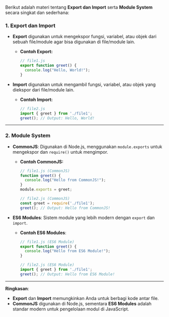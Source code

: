 Berikut adalah materi tentang **Export dan Import** serta **Module System** secara singkat dan sederhana:

### 1. **Export dan Import**

   - **Export** digunakan untuk mengekspor fungsi, variabel, atau objek dari sebuah file/module agar bisa digunakan di file/module lain.
     - **Contoh Export:**
       ```javascript
       // file1.js
       export function greet() {
         console.log("Hello, World!");
       }
       ```
     
   - **Import** digunakan untuk mengambil fungsi, variabel, atau objek yang diekspor dari file/module lain.
     - **Contoh Import:**
       ```javascript
       // file2.js
       import { greet } from './file1';
       greet(); // Output: Hello, World!
       ```

---

### 2. **Module System**

   - **CommonJS**: Digunakan di Node.js, menggunakan `module.exports` untuk mengekspor dan `require()` untuk mengimpor.
     - **Contoh CommonJS:**
       ```javascript
       // file1.js (CommonJS)
       function greet() {
         console.log("Hello from CommonJS!");
       }
       module.exports = greet;
       ```

       ```javascript
       // file2.js (CommonJS)
       const greet = require('./file1');
       greet(); // Output: Hello from CommonJS!
       ```

   - **ES6 Modules**: Sistem module yang lebih modern dengan `export` dan `import`.
     - **Contoh ES6 Modules**:
       ```javascript
       // file1.js (ES6 Module)
       export function greet() {
         console.log("Hello from ES6 Module!");
       }
       ```

       ```javascript
       // file2.js (ES6 Module)
       import { greet } from './file1';
       greet(); // Output: Hello from ES6 Module!
       ```

---

**Ringkasan**:
- **Export** dan **Import** memungkinkan Anda untuk berbagi kode antar file.
- **CommonJS** digunakan di Node.js, sementara **ES6 Modules** adalah standar modern untuk pengelolaan modul di JavaScript.